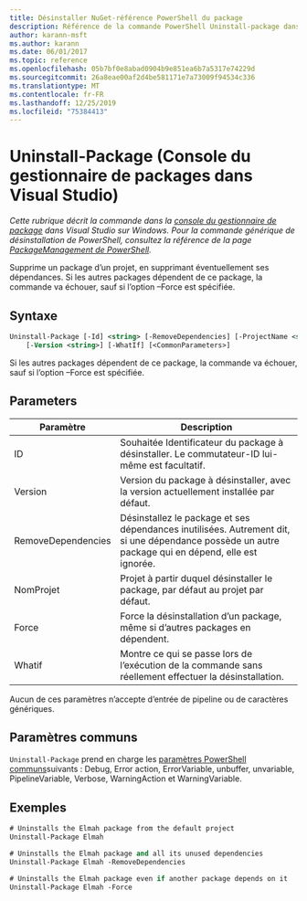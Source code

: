 ```yaml
---
title: Désinstaller NuGet-référence PowerShell du package
description: Référence de la commande PowerShell Uninstall-package dans la console du gestionnaire de package NuGet dans Visual Studio.
author: karann-msft
ms.author: karann
ms.date: 06/01/2017
ms.topic: reference
ms.openlocfilehash: 05b7bf0e8abad0904b9e851ea6b7a5317e74229d
ms.sourcegitcommit: 26a8eae00af2d4be581171e7a73009f94534c336
ms.translationtype: MT
ms.contentlocale: fr-FR
ms.lasthandoff: 12/25/2019
ms.locfileid: "75384413"
---
```

# <a name="uninstall-package-package-manager-console-in-visual-studio"></a>Uninstall-Package (Console du gestionnaire de packages dans Visual Studio)

*Cette rubrique décrit la commande dans la [console du gestionnaire de package](../../consume-packages/install-use-packages-powershell.md) dans Visual Studio sur Windows. Pour la commande générique de désinstallation de PowerShell, consultez la référence de la page [PackageManagement de PowerShell](/powershell/module/packagemanagement/?view=powershell-6).*

Supprime un package d’un projet, en supprimant éventuellement ses dépendances. Si les autres packages dépendent de ce package, la commande va échouer, sauf si l’option –Force est spécifiée.

## <a name="syntax"></a>Syntaxe

```ps
Uninstall-Package [-Id] <string> [-RemoveDependencies] [-ProjectName <string>] [-Force]
    [-Version <string>] [-WhatIf] [<CommonParameters>]
```

Si les autres packages dépendent de ce package, la commande va échouer, sauf si l’option –Force est spécifiée.

## <a name="parameters"></a>Parameters

| Paramètre | Description |
| --- | --- |
| ID | Souhaitée Identificateur du package à désinstaller. Le commutateur-ID lui-même est facultatif. |
| Version | Version du package à désinstaller, avec la version actuellement installée par défaut. |
| RemoveDependencies | Désinstallez le package et ses dépendances inutilisées. Autrement dit, si une dépendance possède un autre package qui en dépend, elle est ignorée. |
| NomProjet | Projet à partir duquel désinstaller le package, par défaut au projet par défaut. |
| Force | Force la désinstallation d’un package, même si d’autres packages en dépendent. |
| Whatif | Montre ce qui se passe lors de l’exécution de la commande sans réellement effectuer la désinstallation. |

Aucun de ces paramètres n’accepte d’entrée de pipeline ou de caractères génériques.

## <a name="common-parameters"></a>Paramètres communs

`Uninstall-Package` prend en charge les [paramètres PowerShell communs](https://go.microsoft.com/fwlink/?LinkID=113216)suivants : Debug, Error action, ErrorVariable, unbuffer, unvariable, PipelineVariable, Verbose, WarningAction et WarningVariable.

## <a name="examples"></a>Exemples

```ps
# Uninstalls the Elmah package from the default project
Uninstall-Package Elmah

# Uninstalls the Elmah package and all its unused dependencies
Uninstall-Package Elmah -RemoveDependencies 

# Uninstalls the Elmah package even if another package depends on it
Uninstall-Package Elmah -Force
```
